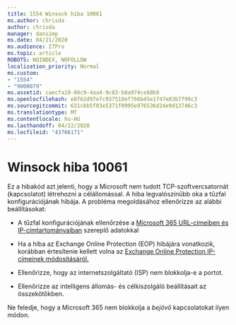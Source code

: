 ```yaml
---
title: 1554 Winsock hiba 10061
ms.author: chrisda
author: chrisda
manager: dansimp
ms.date: 04/21/2020
ms.audience: ITPro
ms.topic: article
ROBOTS: NOINDEX, NOFOLLOW
localization_priority: Normal
ms.custom:
- "1554"
- "9000079"
ms.assetid: caecfa19-86c9-4aa4-9c83-b8a974ce60b9
ms.openlocfilehash: e8f62d97efc937518ef766b45e1747e83b7f99c3
ms.sourcegitcommit: 631cbb5f03e5371f0995e976536d24e9d13746c3
ms.translationtype: MT
ms.contentlocale: hu-HU
ms.lasthandoff: 04/22/2020
ms.locfileid: "43766171"
---
```

# <a name="winsock-error-10061"></a>Winsock hiba 10061

Ez a hibakód azt jelenti, hogy a Microsoft nem tudott TCP-szoftvercsatornát (kapcsolatot) létrehozni a célállomással. A hiba legvalószínűbb oka a tűzfal konfigurációjának hibája. A probléma megoldásához ellenőrizze az alábbi beállításokat:

- A tűzfal konfigurációjának ellenőrzése a [Microsoft 365 URL-címeiben és IP-címtartományaiban](https://docs.microsoft.com/office365/enterprise/urls-and-ip-address-ranges) szereplő adatokkal

- Ha a hiba az Exchange Online Protection (EOP) hibájára vonatkozik, korábban értesítenie kellett volna az [Exchange Online Protection IP-címeinek módosításáról.](https://docs.microsoft.com/office365/SecurityCompliance/eop/exchange-online-protection-ip-addresses)

- Ellenőrizze, hogy az internetszolgáltató (ISP) nem blokkolja-e a portot.

- Ellenőrizze az intelligens állomás- és célkiszolgáló beállításait az összekötőkben.

Ne feledje, hogy a Microsoft 365 nem blokkolja a *bejövő* kapcsolatokat ilyen módon.
